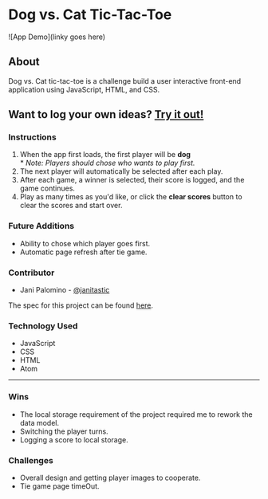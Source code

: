 # Dog vs. Cat Tic-Tac-Toe

![App Demo](linky goes here)

## About
Dog vs. Cat tic-tac-toe is a challenge build a user interactive front-end application using JavaScript, HTML, and CSS.

## Want to log your own ideas? [Try it out!](https://janitastic.github.io/tic-tac-toe/)

### Instructions

1. When the app first loads, the first player will be **dog**
   <br>* *Note: Players should chose who wants to play first.*
3. The next player will automatically be selected after each play.
4. After each game, a winner is selected, their score is logged, and the game continues.
5. Play as many times as you'd like, or click the **clear scores** button to clear the scores and start over.
      
### Future Additions
- Ability to chose which player goes first.
- Automatic page refresh after tie game.

### Contributor
- Jani Palomino - [@janitastic](https://github.com/janitastic)

The spec for this project can be found [here](https://frontend.turing.edu/projects/module-1/tic-tac-toe-solo.html). 

### Technology Used
- JavaScript
- CSS
- HTML
- Atom

<hr> 

### Wins
- The local storage requirement of the project required me to rework the data model.
- Switching the player turns.
- Logging a score to local storage.

### Challenges
- Overall design and getting player images to cooperate.
- Tie game page timeOut.
